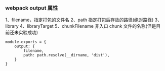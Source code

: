 ### webpack output 属性

1、filename，指定打包的文件名
2、path 指定打包后存放的路径(绝对路径)
3、library
4、libraryTarget
5、chunkFilename 非入口 chunk 文件的名称(但是目前还未实验成功)

```
module.exports = {
    output: {
        filename,
        path: path.resolve(__dirname, 'dist'),
    }
}
```
